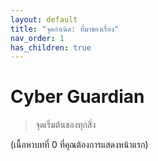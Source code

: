 ```yaml
---
layout: default
title: "จุดกำเนิด: ที่มาของเรื่อง"
nav_order: 1
has_children: true
---
```


# Cyber Guardian

> จุดเริ่มต้นของทุกสิ่ง

(เนื้อหาบทที่ 0 ที่คุณต้องการแสดงหน้าแรก)






